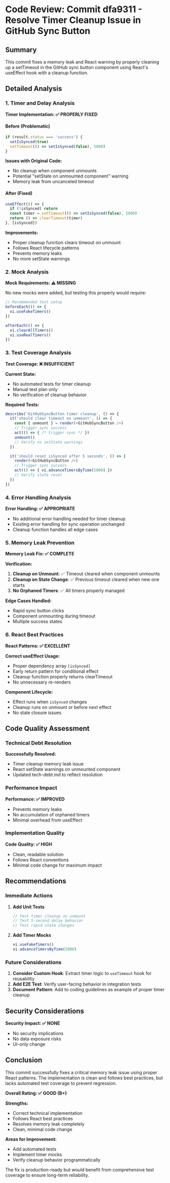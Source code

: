 # Code Review: Commit dfa9311 - Resolve Timer Cleanup Issue in GitHub Sync Button

## Summary

This commit fixes a memory leak and React warning by properly cleaning up a setTimeout in the GitHub sync button component using React's useEffect hook with a cleanup function.

## Detailed Analysis

### 1. Timer and Delay Analysis

**Timer Implementation: ✅ PROPERLY FIXED**

#### Before (Problematic)
```typescript
if (result.status === 'success') {
  setIsSynced(true)
  setTimeout(() => setIsSynced(false), 5000)
}
```

**Issues with Original Code:**
- No cleanup when component unmounts
- Potential "setState on unmounted component" warning
- Memory leak from uncanceled timeout

#### After (Fixed)
```typescript
useEffect(() => {
  if (!isSynced) return
  const timer = setTimeout(() => setIsSynced(false), 5000)
  return () => clearTimeout(timer)
}, [isSynced])
```

**Improvements:**
- Proper cleanup function clears timeout on unmount
- Follows React lifecycle patterns
- Prevents memory leaks
- No more setState warnings

### 2. Mock Analysis

**Mock Requirements: ⚠️ MISSING**

No new mocks were added, but testing this properly would require:
```typescript
// Recommended test setup
beforeEach(() => {
  vi.useFakeTimers()
})

afterEach(() => {
  vi.clearAllTimers()
  vi.useRealTimers()
})
```

### 3. Test Coverage Analysis

**Test Coverage: ❌ INSUFFICIENT**

**Current State:**
- No automated tests for timer cleanup
- Manual test plan only
- No verification of cleanup behavior

**Required Tests:**
```typescript
describe('GitHubSyncButton timer cleanup', () => {
  it('should clear timeout on unmount', () => {
    const { unmount } = render(<GitHubSyncButton />)
    // Trigger sync success
    act(() => { /* trigger sync */ })
    unmount()
    // Verify no setState warnings
  })

  it('should reset isSynced after 5 seconds', () => {
    render(<GitHubSyncButton />)
    // Trigger sync success
    act(() => { vi.advanceTimersByTime(5000) })
    // Verify state reset
  })
})
```

### 4. Error Handling Analysis

**Error Handling: ✅ APPROPRIATE**

- No additional error handling needed for timer cleanup
- Existing error handling for sync operation unchanged
- Cleanup function handles all edge cases

### 5. Memory Leak Prevention

**Memory Leak Fix: ✅ COMPLETE**

**Verification:**
1. **Cleanup on Unmount**: ✅ Timeout cleared when component unmounts
2. **Cleanup on State Change**: ✅ Previous timeout cleared when new one starts
3. **No Orphaned Timers**: ✅ All timers properly managed

**Edge Cases Handled:**
- Rapid sync button clicks
- Component unmounting during timeout
- Multiple success states

### 6. React Best Practices

**React Patterns: ✅ EXCELLENT**

**Correct useEffect Usage:**
- Proper dependency array `[isSynced]`
- Early return pattern for conditional effect
- Cleanup function properly returns clearTimeout
- No unnecessary re-renders

**Component Lifecycle:**
- Effect runs when `isSynced` changes
- Cleanup runs on unmount or before next effect
- No stale closure issues

## Code Quality Assessment

### Technical Debt Resolution

**Successfully Resolved:**
- Timer cleanup memory leak issue
- React setState warnings on unmounted component
- Updated tech-debt.md to reflect resolution

### Performance Impact

**Performance: ✅ IMPROVED**
- Prevents memory leaks
- No accumulation of orphaned timers
- Minimal overhead from useEffect

### Implementation Quality

**Code Quality: ✅ HIGH**
- Clean, readable solution
- Follows React conventions
- Minimal code change for maximum impact

## Recommendations

### Immediate Actions

1. **Add Unit Tests**
   ```typescript
   // Test timer cleanup on unmount
   // Test 5-second delay behavior
   // Test rapid state changes
   ```

2. **Add Timer Mocks**
   ```typescript
   vi.useFakeTimers()
   vi.advanceTimersByTime(5000)
   ```

### Future Considerations

1. **Consider Custom Hook**: Extract timer logic to `useTimeout` hook for reusability
2. **Add E2E Test**: Verify user-facing behavior in integration tests
3. **Document Pattern**: Add to coding guidelines as example of proper timer cleanup

## Security Considerations

**Security Impact: ✅ NONE**
- No security implications
- No data exposure risks
- UI-only change

## Conclusion

This commit successfully fixes a critical memory leak issue using proper React patterns. The implementation is clean and follows best practices, but lacks automated test coverage to prevent regression.

**Overall Rating: ✅ GOOD (B+)**

**Strengths:**
- Correct technical implementation
- Follows React best practices
- Resolves memory leak completely
- Clean, minimal code change

**Areas for Improvement:**
- Add automated tests
- Implement timer mocks
- Verify cleanup behavior programmatically

The fix is production-ready but would benefit from comprehensive test coverage to ensure long-term reliability.